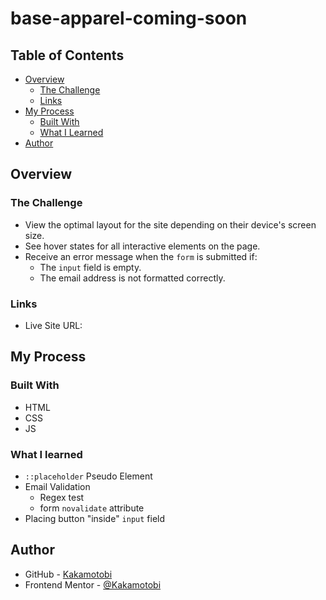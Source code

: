 # base-apparel-coming-soon

## Table of Contents
  - [Overview](#overview)
    - [The Challenge](#the-challenge)
    - [Links](#links)
  - [My Process](#my-process)
    - [Built With](#built-with)
    - [What I Learned](#what-i-learned)
  - [Author](#author)

## Overview
### The Challenge
- View the optimal layout for the site depending on their device's screen size.
- See hover states for all interactive elements on the page.
- Receive an error message when the `form` is submitted if:
  - The `input` field is empty.
  - The email address is not formatted correctly.
### Links
  - Live Site URL: 

## My Process
### Built With
- HTML
- CSS
- JS
### What I learned
- `::placeholder` Pseudo Element
- Email Validation
  - Regex test
  - form `novalidate` attribute
- Placing button "inside" `input` field

## Author
- GitHub - [Kakamotobi](https://github.com/Kakamotobi)
- Frontend Mentor - [@Kakamotobi](https://www.frontendmentor.io/profile/Kakamotobi)
